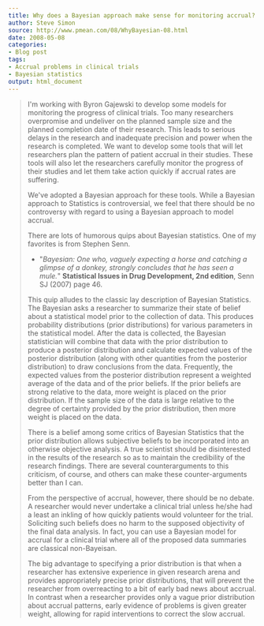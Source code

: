 ```yaml
---
title: Why does a Bayesian approach make sense for monitoring accrual?
author: Steve Simon
source: http://www.pmean.com/08/WhyBayesian-08.html
date: 2008-05-08
categories:
- Blog post
tags:
- Accrual problems in clinical trials
- Bayesian statistics
output: html_document
---
```

> I'm working with Byron Gajewski to develop some models for monitoring
> the progress of clinical trials. Too many researchers overpromise and
> undeliver on the planned sample size and the planned completion date
> of their research. This leads to serious delays in the research and
> inadequate precision and power when the research is completed. We want
> to develop some tools that will let researchers plan the pattern of
> patient accrual in their studies. These tools will also let the
> researchers carefully monitor the progress of their studies and let
> them take action quickly if accrual rates are suffering.
>
> We've adopted a Bayesian approach for these tools. While a Bayesian
> approach to Statistics is controversial, we feel that there should be
> no controversy with regard to using a Bayesian approach to model
> accrual.
>
> There are lots of humorous quips about Bayesian statistics. One of my
> favorites is from Stephen Senn.
>
> -   "*Bayesian: One who, vaguely expecting a horse and catching a
>     glimpse of a donkey, strongly concludes that he has seen a
>     mule.*" **Statistical Issues in Drug Development, 2nd edition**,
>     Senn SJ (2007) page 46.
>
> This quip alludes to the classic lay description of Bayesian
> Statistics. The Bayesian asks a researcher to summarize their state of
> belief about a statistical model prior to the collection of data. This
> produces probability distributions (prior distributions) for various
> parameters in the statistical model. After the data is collected, the
> Bayesian statistician will combine that data with the prior
> distribution to produce a posterior distribution and calculate
> expected values of the posterior distribution (along with other
> quantities from the posterior distribution) to draw conclusions from
> the data. Frequently, the expected values from the posterior
> distribution represent a weighted average of the data and of the prior
> beliefs. If the prior beliefs are strong relative to the data, more
> weight is placed on the prior distribution. If the sample size of the
> data is large relative to the degree of certainty provided by the
> prior distribution, then more weight is placed on the data.
>
> There is a belief among some critics of Bayesian Statistics that the
> prior distribution allows subjective beliefs to be incorporated into
> an otherwise objective analysis. A true scientist should be
> disinterested in the results of the research so as to maintain the
> credibility of the research findings. There are several
> counterarguments to this criticism, of course, and others can make
> these counter-arguments better than I can.
>
> From the perspective of accrual, however, there should be no debate. A
> researcher would never undertake a clinical trial unless he/she had a
> least an inkling of how quickly patients would volunteer for the
> trial. Soliciting such beliefs does no harm to the supposed
> objectivity of the final data analysis. In fact, you can use a
> Bayesian model for accrual for a clinical trial where all of the
> proposed data summaries are classical non-Bayeisan.
>
> The big advantage to specifying a prior distribution is that when a
> researcher has extensive experience in given research arena and
> provides appropriately precise prior distributions, that will prevent
> the researcher from overreacting to a bit of early bad news about
> accrual. In contrast when a researcher provides only a vague prior
> distribution about accrual patterns, early evidence of problems is
> given greater weight, allowing for rapid interventions to correct the
> slow accrual.
